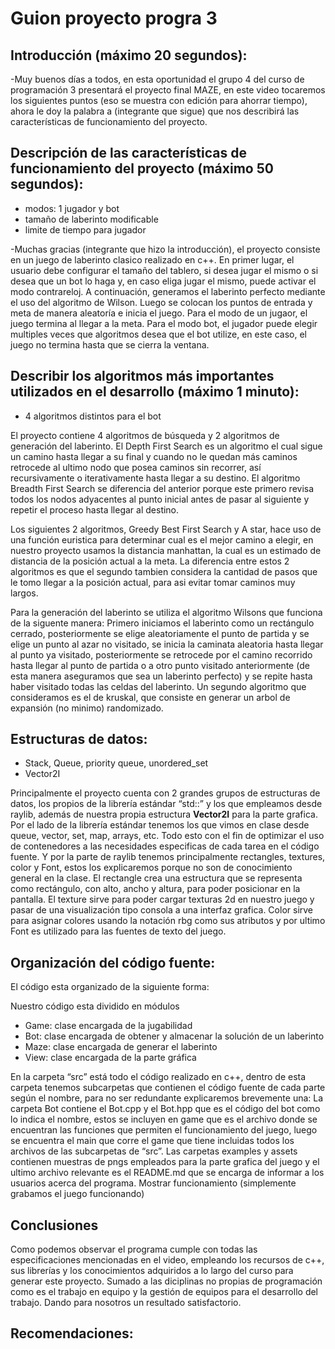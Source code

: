 # Guion proyecto progra 3

## Introducción (máximo 20 segundos):

-Muy buenos días a todos, en esta oportunidad el grupo 4 del curso de programación 3 presentará el proyecto final MAZE, en este video tocaremos los siguientes puntos (eso se muestra con edición para ahorrar tiempo), ahora le doy la palabra a (integrante que sigue) que nos describirá las características de funcionamiento del proyecto.

## Descripción de las características de funcionamiento del proyecto (máximo 50 segundos):

- modos: 1 jugador y bot
- tamaño de laberinto modificable
- limite de tiempo para jugador

-Muchas gracias (integrante que hizo la introducción), el proyecto consiste en un juego de laberinto clasico realizado en c++. En primer lugar, el usuario debe configurar el tamaño del tablero, si desea jugar el mismo o si desea que un bot lo haga y, en caso eliga jugar el mismo, puede activar el modo contrareloj.
A continuación, generamos el laberinto perfecto mediante el uso del algoritmo de Wilson. Luego se colocan los puntos de entrada y meta de manera aleatoría e inicia el juego.
Para el modo de un jugaor, el juego termina al llegar a la meta.
Para el modo bot, el jugador puede elegir multiples veces que algoritmos desea que el bot utilize, en este caso, el juego no termina hasta que se cierra la ventana.

## Describir los algoritmos más importantes utilizados en el desarrollo (máximo 1 minuto):

- 4 algoritmos distintos para el bot

El proyecto contiene 4 algoritmos de búsqueda y 2 algoritmos de generación del laberinto. El Depth First Search es un algoritmo el cual sigue un camino hasta llegar a su final y cuando no le quedan más caminos retrocede al ultimo nodo que posea caminos sin recorrer, así recursivamente o iterativamente hasta llegar a su destino.   El algoritmo Breadth First Search se diferencia del anterior porque este primero revisa todos los nodos adyacentes al punto inicial antes de pasar al siguiente y repetir el proceso hasta llegar al destino.

Los siguientes 2 algoritmos, Greedy Best First Search y A star, hace uso de una función euristica para determinar cual es el mejor camino a elegir, en nuestro proyecto usamos la distancia manhattan, la cual es un estimado de distancia de la posición actual a la meta. La diferencia entre estos 2 algoritmos es que el segundo tambien considera la cantidad de pasos que le tomo llegar a la posición actual, para asi evitar tomar caminos muy largos.

Para la generación del laberinto se utiliza el algoritmo Wilsons que funciona de la siguente manera:
Primero iniciamos el laberinto como un rectángulo cerrado, posteriormente se elige aleatoriamente el punto de partida y se elige un punto al azar no visitado, se inicia la caminata aleatoria hasta llegar al punto ya visitado, posteriormente se retrocede por el camino recorrido hasta llegar al punto de partida o a otro punto visitado anteriormente (de esta manera aseguramos que sea un laberinto perfecto) y se repite hasta haber visitado todas las celdas del laberinto. 
Un segundo algoritmo que consideramos es el de kruskal, que consiste en generar un arbol de expansión (no minimo) randomizado.

## Estructuras de datos:

- Stack, Queue, priority queue, unordered_set
- Vector2I

Principalmente el proyecto cuenta con 2 grandes grupos de estructuras de datos, los propios de la librería estándar “std::” y los que empleamos desde raylib, además de nuestra propia estructura **Vector2I** para la parte grafica. Por el lado de la librería estándar tenemos los que vimos en clase desde queue, vector, set, map, arrays, etc. Todo esto con el fin de optimizar el uso de contenedores a las necesidades especificas de cada tarea en el código fuente. Y por la parte de raylib tenemos principalmente rectangles, textures, color y Font, estos los explicaremos porque no son de conocimiento general en la clase. El rectangle crea una estructura que se representa como rectángulo, con alto, ancho y altura, para poder posicionar en la pantalla. El texture sirve para poder cargar texturas 2d en nuestro juego y pasar de una visualización tipo consola a una interfaz grafica. Color sirve para asignar colores usando la notación rbg como sus atributos y por ultimo Font es utilizado para las fuentes de texto del juego.

## Organización del código fuente:

El código esta organizado de la siguiente forma: 

Nuestro código esta dividido en módulos
- Game: clase encargada de la jugabilidad
- Bot: clase encargada de obtener y almacenar la solución de un laberinto
- Maze: clase encargada de generar el laberinto
- View: clase encargada de la parte gráfica


En la carpeta “src” está todo el código realizado en c++, dentro de esta carpeta tenemos subcarpetas que contienen el código fuente de cada parte según el nombre, para no ser redundante explicaremos brevemente una: La carpeta Bot contiene el Bot.cpp y el Bot.hpp que es el código del bot como lo indica el nombre, estos se incluyen en game que es el archivo donde se encuentran las funciones que permiten el funcionamiento del juego, luego se encuentra el main que corre el game que tiene incluidas todos los archivos de las subcarpetas de “src”. Las carpetas examples y assets contienen muestras de pngs empleados para la parte grafica del juego y el ultimo archivo relevante es el README.md que se encarga de informar a los usuarios acerca del programa.
Mostrar funcionamiento (simplemente grabamos el juego funcionando)

## Conclusiones

Como podemos observar el programa cumple con todas las especificaciones mencionadas en el video, empleando los recursos de c++, sus librerías y los conocimientos adquiridos a lo largo del curso para generar este proyecto. Sumado a las diciplinas no propias de programación como es el trabajo en equipo y la gestión de equipos para el desarrollo del trabajo. Dando para nosotros un resultado satisfactorio.

## Recomendaciones:

